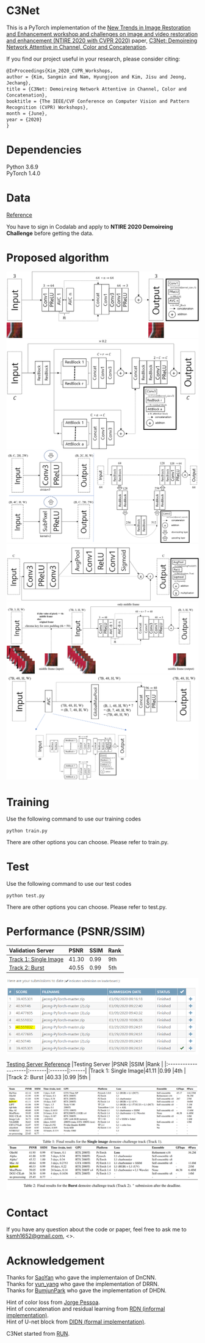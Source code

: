 # C3Net
This is a PyTorch implementation of the [New Trends in Image Restoration and Enhancement workshop and challenges on image and video restoration and enhancement (NTIRE 2020 with CVPR 2020)](https://data.vision.ee.ethz.ch/cvl/ntire20/) paper, [C3Net: Demoireing Network Attentive in Channel, Color and Concatenation](http://openaccess.thecvf.com/content_CVPRW_2020/html/w31/Kim_C3Net_Demoireing_Network_Attentive_in_Channel_Color_and_Concatenation_CVPRW_2020_paper.html).

If you find our project useful in your research, please consider citing:
~~~
@InProceedings{Kim_2020_CVPR_Workshops,
author = {Kim, Sangmin and Nam, Hyungjoon and Kim, Jisu and Jeong, Jechang},
title = {C3Net: Demoireing Network Attentive in Channel, Color and Concatenation},
booktitle = {The IEEE/CVF Conference on Computer Vision and Pattern Recognition (CVPR) Workshops},
month = {June},
year = {2020}
}
~~~

# Dependencies
Python 3.6.9   
PyTorch 1.4.0 

# Data
[Reference](https://competitions.codalab.org/competitions/22223#participate-get_data)

You have to sign in Codalab and apply to **NTIRE 2020 Demoireing Challenge** before getting the data. 

# Proposed algorithm
![C3Net (Track 1: Single Image)](Figure_1.png)   
![AVC_Block](Figure_2.png)   
![AttBlock](Figure_3.png)   
![ResBlock](Figure_4.png)   
![C3Net-Burst (Track 2: Burst)](Figure_5.png)   
![AVC_Block-Burst](Figure_6.png)   

# Training
Use the following command to use our training codes
~~~
python train.py
~~~
There are other options you can choose.
Please refer to train.py.

# Test
Use the following command to use our test codes
~~~
python test.py
~~~
There are other options you can choose.
Please refer to test.py.  

# Performance (PSNR/SSIM)

|Validation Server                                                                   |PSNR    |SSIM    |Rank    |
|:-----------------------------------------------------------------------------------|:-------|:-------|:-------|
|[Track 1: Single Image](https://competitions.codalab.org/competitions/22223#results)|41.30   |0.99    |9th     |
|[Track 2: Burst](https://competitions.codalab.org/competitions/22224#results)       |40.55   |0.99    |5th     |  

![Burst_Results_List](Burst_Results_List.PNG)
  
[Testing Server Reference](https://arxiv.org/pdf/2005.03155.pdf)
|Testing Server       |PSNR    |SSIM    |Rank   |
|:--------------------|:-------|:-------|:------|
|Track 1: Single Image|41.11   |0.99    |4th    |
|Track 2: Burst       |40.33   |0.99    |5th    |  

![Final_Results](Final_Results.PNG)  

# Contact
If you have any question about the code or paper, feel free to ask me to <ksmh1652@gmail.com>, <>.

# Acknowledgement
Thanks for [SaoYan](https://github.com/SaoYan/DnCNN-PyTorch) who gave the implementaion of DnCNN.  
Thanks for [yun_yang](https://github.com/jt827859032/DRRN-pytorch) who gave the implementation of DRRN.  
Thanks for [BumjunPark](https://github.com/BumjunPark/DHDN) who gave the implementation of DHDN.

Hint of color loss from [Jorge Pessoa](https://github.com/jorge-pessoa/pytorch-colors).  
Hint of concatenation and residual learning from [RDN (informal implementation)](https://github.com/lingtengqiu/RDN-pytorch).  
Hint of U-net block from [DIDN (formal implementation)](https://github.com/SonghyunYu/DIDN).  

C3Net started from [RUN](https://github.com/bmycheez/RUN).   
